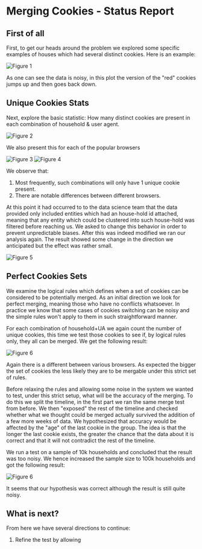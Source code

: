 # Merging Cookies - Status Report

## First of all
First, to get our heads around the problem we explored some specific examples of houses which had several distinct cookies. Here is an example:  

![Figure 1](noisy-cookies.png)  

As one can see the data is noisy, in this plot the version of the "red" cookies jumps up and then goes back down.

## Unique Cookies Stats
Next, explore the basic statistic: How many  distinct cookies are present in  each combination of household & user agent. 

![Figure 2](total-cookie-tuples.png)

We also present this for each of the popular browsers

![Figure 3](tuples_by_browser_3rd.png)
![Figure 4](tuples_by_browser_maid.png)

We observe that: 
1. Most frequently, such combinations will only have 1 unique cookie present.
2. There are notable differences between different browsers.

At this point it had occurred to to the data science team that the data provided only included entities which had an house-hold id attached, meaning that any entity which could be clustered into such house-hold was filtered before reaching us.
We asked to change this behavior in order to prevent unpredictable biases.
After this was indeed modified we ran our analysis again. 
The result showed some change in the direction we anticipated but the effect was rather small.

![Figure 5](hhmVSnhbm.png)

## Perfect Cookies Sets
We examine the logical rules which defines when a set of cookies can be considered to be potentially merged.
As an initial direction we look for perfect merging, meaning those who have no conflicts whatsoever. In practice we know that some cases of cookies switching can be noisy and the simple rules won't apply to them in such straightforward manner.

For each combination of household+UA we again count the number of unique cookies, this time we test those cookies to see if, by logical rules only, they all can be merged. 
We get the following result:

![Figure 6](mergeables.png)

Again there is a different between various browsers. As expected the bigger the set of cookies the less likely they are to be mergable under this strict set of rules. 

Before relaxing the rules and allowing some noise in the system we wanted to test, under this strict setup,  what will be the accuracy of the merging. To do this we split the timeline, in the first part we ran the same merge test from before. We then "exposed" the rest of the timeline and checked whether what we thought could be merged actually survived the addition of a few more weeks of data. 
We hypothesized that accuracy would be affected by the "age" of the last cookie in the group. The idea is that the longer the last cookie exists, the greater the chance that the data about it is correct and that it will not contradict the rest of the timeline.

We run a test on a sample of 10k households and concluded that the result was too noisy. We hence increased the sample size to 100k households and got the following result:

![Figure 6](accuracy_vs_lastage.png)

It seems that our hypothesis was correct although the result is still quite noisy. 

## What is next?
From here we have several directions to continue:
1. Refine the test by allowing 